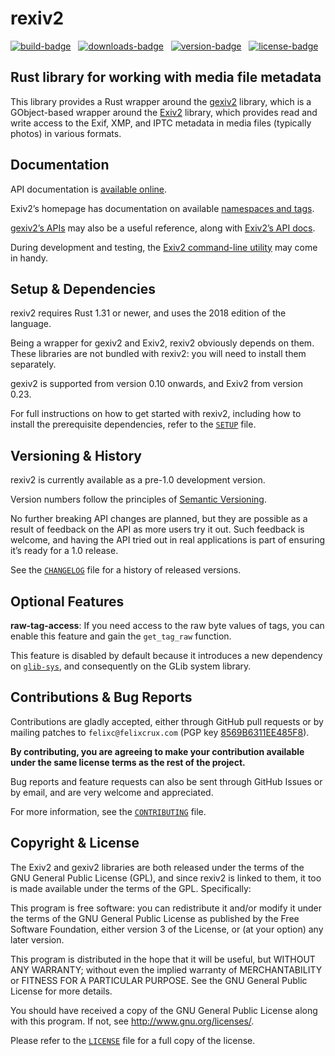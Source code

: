 rexiv2
======

[![build-badge][]][build] &nbsp;
[![downloads-badge][]][crates-io] &nbsp;
[![version-badge][]][crates-io] &nbsp;
[![license-badge][]][license] &nbsp;

[build]: https://travis-ci.org/felixc/rexiv2
[build-badge]: https://img.shields.io/travis/felixc/rexiv2.svg
[crates-io]: https://crates.io/crates/rexiv2
[downloads-badge]: https://img.shields.io/crates/d/rexiv2.svg
[version-badge]: https://img.shields.io/crates/v/rexiv2.svg
[license]: https://github.com/felixc/rexiv2/blob/master/LICENSE
[license-badge]: https://img.shields.io/crates/l/rexiv2.svg


Rust library for working with media file metadata
-------------------------------------------------

This library provides a Rust wrapper around the [gexiv2][gexiv2] library,
which is a GObject-based wrapper around the [Exiv2][exiv2] library, which
provides read and write access to the Exif, XMP, and IPTC metadata in media
files (typically photos) in various formats.

[gexiv2]: https://wiki.gnome.org/Projects/gexiv2
[exiv2]:  http://www.exiv2.org/


Documentation
-------------

API documentation is [available online][rexiv2-doc].

Exiv2’s homepage has documentation on available [namespaces and tags][tags-doc].

[gexiv2’s APIs][gexiv2-api] may also be a useful reference, along with [Exiv2’s
API docs][exiv2-api].

During development and testing, the [Exiv2 command-line utility][exiv2-cli] may
come in handy.

[rexiv2-doc]: https://felixcrux.com/files/doc/rexiv2/
[tags-doc]:   http://exiv2.org/metadata.html
[gexiv2-api]: https://git.gnome.org/browse/gexiv2/tree/gexiv2/gexiv2-metadata.h
[exiv2-api]:  http://exiv2.org/doc/index.html
[exiv2-cli]:  http://exiv2.org/manpage.html


Setup & Dependencies
--------------------

rexiv2 requires Rust 1.31 or newer, and uses the 2018 edition of the language.

Being a wrapper for gexiv2 and Exiv2, rexiv2 obviously depends on them. These
libraries are not bundled with rexiv2: you will need to install them separately.

gexiv2 is supported from version 0.10 onwards, and Exiv2 from version 0.23.

For full instructions on how to get started with rexiv2, including how to
install the prerequisite dependencies, refer to the [`SETUP`](SETUP.md) file.


Versioning & History
--------------------

rexiv2 is currently available as a pre-1.0 development version.

Version numbers follow the principles of [Semantic Versioning][semver].

No further breaking API changes are planned, but they are possible as a result
of feedback on the API as more users try it out. Such feedback is welcome, and
having the API tried out in real applications is part of ensuring it’s ready for
a 1.0 release.

See the [`CHANGELOG`](CHANGELOG.md) file for a history of released versions.

[semver]: http://semver.org/spec/v2.0.0.html


Optional Features
-----------------

**raw-tag-access**: If you need access to the raw byte values of tags, you can
enable this feature and gain the `get_tag_raw` function.

This feature is disabled by default because it introduces a new dependency on
[`glib-sys`][glib-sys], and consequently on the GLib system library.

[glib-sys]: https://crates.io/crates/glib-sys/


Contributions & Bug Reports
---------------------------

Contributions are gladly accepted, either through GitHub pull requests or by
mailing patches to `felixc@felixcrux.com` (PGP key [8569B6311EE485F8][pgp-key]).

**By contributing, you are agreeing to make your contribution available under
the same license terms as the rest of the project.**

Bug reports and feature requests can also be sent through GitHub Issues or by
email, and are very welcome and appreciated.

For more information, see the [`CONTRIBUTING`](CONTRIBUTING.md) file.

[pgp-key]: http://hkps.pool.sks-keyservers.net/pks/lookup?op=vindex&search=0x8569B6311EE485F8


Copyright & License
-------------------

The Exiv2 and gexiv2 libraries are both released under the terms of the GNU
General Public License (GPL), and since rexiv2 is linked to them, it too is
made available under the terms of the GPL. Specifically:

This program is free software: you can redistribute it and/or modify it
under the terms of the GNU General Public License as published by the Free
Software Foundation, either version 3 of the License, or (at your option)
any later version.

This program is distributed in the hope that it will be useful, but WITHOUT
ANY WARRANTY; without even the implied warranty of MERCHANTABILITY or FITNESS
FOR A PARTICULAR PURPOSE. See the GNU General Public License for more details.

You should have received a copy of the GNU General Public License along with
this program. If not, see <http://www.gnu.org/licenses/>.

Please refer to the [`LICENSE`](LICENSE) file for a full copy of the license.

